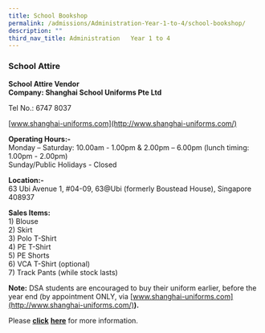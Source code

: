 ```yaml
---
title: School Bookshop
permalink: /admissions/Administration-Year-1-to-4/school-bookshop/
description: ""
third_nav_title: Administration   Year 1 to 4
---
```

### School Attire

**School Attire Vendor**  <br>
**Company: Shanghai School Uniforms Pte Ltd**

Tel No.: 6747 8037

[www.shanghai-uniforms.com](http://www.shanghai-uniforms.com/)

  

**Operating Hours:-**<br>
Monday – Saturday: 10.00am - 1.00pm & 2.00pm – 6.00pm (lunch timing: 1.00pm - 2.00pm)<br>
Sunday/Public Holidays - Closed

  

**Location:-**<br>
63 Ubi Avenue 1, #04-09, 63@Ubi (formerly Boustead House), Singapore 408937 

  

**Sales Items:**<br>
1\) Blouse<br>
2\) Skirt<br>
3\) Polo T-Shirt<br>
4\) PE T-Shirt<br>
5\) PE Shorts<br>
6\) VCA T-Shirt (optional)<br>
7\) Track Pants (while stock lasts)

  

**Note:** DSA students are encouraged to buy their uniform earlier, before the year end (by appointment ONLY, via [www.shanghai-uniforms.com](http://www.shanghai-uniforms.com/)**).**

Please **[**click**](https://cedargirlssec.moe.edu.sg/qql/slot/u170/2023/Letter%20for%20Parents%202022.pdf)** [**here**](https://cedargirlssec.moe.edu.sg/qql/slot/u170/2021/Uniform%20Letter%20for%20Parents%202021%20-%20CGSS.pdf) for more information.